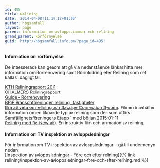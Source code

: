 ```yaml
---
id: 495
title: Relining
date: '2014-04-08T11:14:12+01:00'
author: hbgsamfall
layout: page
parent: information om avloppsstammar och relining
grand_parent: Rörförnyelse
guid: 'http://hbgsamfall.info.tm/?page_id=495'
---
```


#### Information om rörförnyelse

De intresserade kan genom att gå via nedanstående länkar hitta mer information om Rörrenovering samt Rörinfodring eller Relining som det kallas i dagligt tal.

[KTH Reliningrapport 2011](/wp-content/uploads/2017/12/KTH-Reliningrapport-2011.pdf)  
[CHALMERS Reliningrapport](http://publications.lib.chalmers.se/records/fulltext/163237.pdf)  
[Guide – Rörrenovering](http://www.e-magin.se/v5/viewer/files/viewer_s.aspx?gKey=5cp1k69p&gInitPage=26)  
[BRiF Branschföreningen relining i fastigheter](http://www.brif.se/)  
[Bra att veta om relining och Sacpipe Connection System](https://www.youtube.com/watch?v=J4g_RC5AAEw). Filmen innehåller information om en liknande typ av relining som den som utförs i Samfällighetsföreningens Etapp 1 med början 2015-01-11  
[Relining med Re-New ab](https://youtu.be/LNeUH7v6BEI)). En instruktiv film och animation av relining.  

#### Information om TV inspektion av avloppsledningar

För information om TV inspektion av avloppsledningar – gå till undermenyn nedan:  
[Inspektion av avloppsledningar – Före och efter relining]({% link relining/inspektion-av-avloppsledningar-fore-och-efter-relining.md %})

